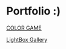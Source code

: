 # Portfolio :)

[COLOR GAME](/ColorGame/html.html)

[LightBox Gallery](/Travel_Light_Script/lightbox.html)
